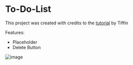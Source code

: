 # To-Do-List

This project was created with credits to the [tutorial](https://www.youtube.com/watch?v=e_ZibOe77yo) by Tiffin

Features:
- Placeholder
- Delete Button

![image](https://user-images.githubusercontent.com/68107482/88485169-815b8180-cfa6-11ea-8e0a-e4d2dc9ab955.png)
